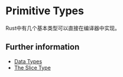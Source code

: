 # Primitive Types

Rust中有几个基本类型可以直接在编译器中实现。

## Further information

* [Data Types](https://doc.rust-lang.org/stable/book/ch03-02-data-types.html)
* [The Slice Type](https://doc.rust-lang.org/stable/book/ch04-03-slices.html)